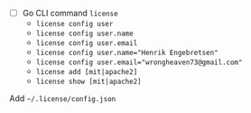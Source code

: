 -   [ ] Go CLI command `license`
    -   `license config user`
    -   `license config user.name`
    -   `license config user.email`
    -   `license config user.name="Henrik Engebretsen"`
    -   `license config user.email="wrongheaven73@gmail.com"`
    -   `license add [mit|apache2]`
    -   `license show [mit|apache2]`

Add `~/.license/config.json`
